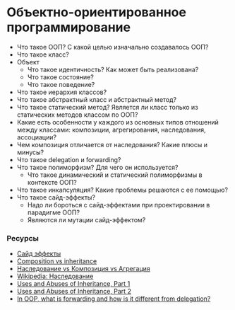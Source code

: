 # Объектно-ориентированное программирование

* Что такое ООП? С какой целью изначально создавалось ООП?
* Что такое класс?
* Объект
  * Что такое идентичность? Как может быть реализована? 
  * Что такое состояние?
  * Что такое поведение?
* Что такое иерархия классов?
* Что такое абстрактный класс и абстрактный метод?
* Что такое статический метод? Является ли класс только из статических методов классом по ООП?
* Какие есть особенности у каждого из основных типов отношений между классами: композиции, агрегирования, наследования, ассоциации?
* Чем композиция отличается от наследования? Какие плюсы и минусы?
* Что такое delegation и forwarding?
* Что такое полиморфизм? Для чего он используется?
  * Что такое динамический и статический полиморфизмы в контексте ООП?
* Что такое инкапсуляция? Какие проблемы решаются с ее помощью?
* Что такое сайд-эффекты?
  * Надо ли бороться с сайд-эффектами при проектировании в парадигме ООП?
  * Являются ли мутации сайд-эффектом?

### Ресурсы

* [Сайд эффекты](http://blog.csssr.ru/2017/10/07/side-effects)
* [Composition vs inheritance](https://javarevisited.blogspot.com/2013/06/why-favor-composition-over-inheritance-java-oops-design.html)
* [Наследование vs Композиция vs Агрегация](http://sergeyteplyakov.blogspot.com/2012/12/vs-vs.html)
* [Wikipedia: Наследование](https://ru.wikipedia.org/wiki/%D0%98%D0%BD%D0%BA%D0%B0%D0%BF%D1%81%D1%83%D0%BB%D1%8F%D1%86%D0%B8%D1%8F_(%D0%BF%D1%80%D0%BE%D0%B3%D1%80%D0%B0%D0%BC%D0%BC%D0%B8%D1%80%D0%BE%D0%B2%D0%B0%D0%BD%D0%B8%D0%B5))
* [Uses and Abuses of Inheritance, Part 1](http://www.gotw.ca/publications/mill06.htm)
* [Uses and Abuses of Inheritance, Part 2](http://www.gotw.ca/publications/mill07.htm)
* [In OOP, what is forwarding and how is it different from delegation?](https://stackoverflow.com/questions/7816011/in-oop-what-is-forwarding-and-how-is-it-different-from-delegation)